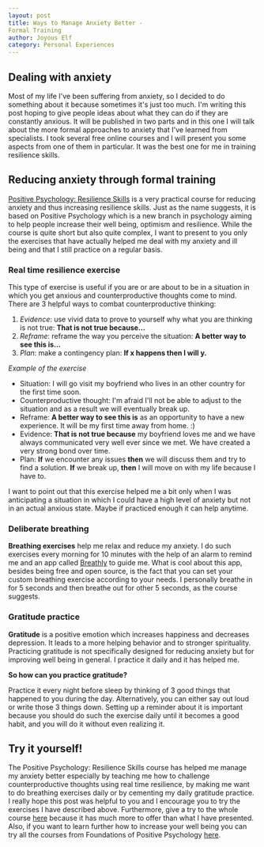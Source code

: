 ```yaml
---
layout: post
title: Ways to Manage Anxiety Better -
Formal Training
author: Joyous Elf
category: Personal Experiences
---
```

## Dealing with anxiety

Most of my life I've been suffering from anxiety, so I decided to do something about it because sometimes it's just too much. I'm writing this post hoping to give people ideas about what they can do if they are constantly anxious. It will be published in two parts and in this one I will talk about the more formal approaches to anxiety that I've learned from specialists. I took several free online courses and I will present you some aspects from one of them in particular. It was the best one for me in training resilience skills.

## Reducing anxiety through formal training

[Positive Psychology: Resilience Skills](https://www.coursera.org/learn/positive-psychology-resilience/home/welcome) is a very practical course for reducing anxiety and thus increasing resilience skills. Just as the name suggests, it is based on Positive Psychology which is a new branch in psychology aiming to help people increase their well being, optimism and resilience. While the course is quite short but also quite complex, I want to present to you only the exercises that have actually helped me deal with my anxiety and ill being and that I still practice on a regular basis.

### Real time resilience exercise

This type of exercise is useful if you are or are about to be in a situation in which you get anxious and counterproductive thoughts come to mind. There are 3 helpful ways to combat counterproductive thinking:
1. _Evidence_: use vivid data to prove to yourself why what you are thinking is not true: **That is not true because...**
2. _Reframe_: reframe the way you perceive the situation: **A better way to see this is...**
3. _Plan_: make a contingency plan: **If x happens then I will y.**

*Example of the exercise*
   - Situation: I​ will go visit my boyfriend who lives in an other country for the first time soon.
   - C​ounterproductive thought: I'm afraid I'll not be able to adjust to the situation and as a result we will eventually break up.
   - R​eframe: **A better way to see this is** as an opportunity to have a new experience. It will be my first time away from home. :)
   - E​vidence: **That is not true because** my boyfriend loves me and we have always communicated very well ever since we met. We have  created a very strong bond over time.
   - P​lan: **If** we encounter any issues **then** we will discuss them and try to find a solution. **If** we break up, **then** I will move on with my life because I have to.

I want to point out that this exercise helped me a bit only when I was anticipating a situation in which I could have a high level of anxiety but not in an actual anxious state. Maybe if practiced enough it can help anytime.

### Deliberate breathing

**Breathing exercises** help me relax and reduce my anxiety. I do such exercises every morning for 10 minutes with the help of an alarm to remind me and an app called [Breathly](https://breathly.app/) to guide me. What is cool about this app, besides being free and open source, is the fact that you can set your custom breathing exercise according to your needs. I personally breathe in for 5 seconds and then breathe out for other 5 seconds, as the course suggests.

### Gratitude practice

**Gratitude** is a positive emotion which increases happiness and decreases depression. It leads to a more helping behavior and to stronger spirituality. Practicing gratitude is not specifically designed for reducing anxiety but for improving well being in general. I practice it daily and it has helped me.

**So how can you practice gratitude?**

Practice it every night before sleep by thinking of 3 good things that happened to you during the day. Alternatively, you can either say out loud or write those 3 things down. Setting up a reminder about it is important because you should do such the exercise daily until it becomes a good habit, and you will do it without even realizing it.


## Try it yourself!

The Positive Psychology: Resilience Skills course has helped me manage my anxiety better especially by teaching me how to challenge counterproductive thoughts using real time resilience, by making me want to do breathing exercises daily or by cementing my daily gratitude practice. I really hope this post was helpful to you and I encourage you to try the exercises I have described above. Furthermore, give a try to the whole course [here](https://www.coursera.org/learn/positive-psychology-resilience/home/welcome) because it has much more to offer than what I have presented. Also, if you want to learn further how to increase your well being you can try all the courses from Foundations of Positive Psychology [here](https://www.coursera.org/specializations/positivepsychology?answerId=2KYy962tEeuAwA5JxuJq6Q#courses).
